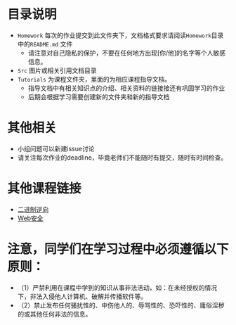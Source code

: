 # 目录说明

- `Homework` 每次的作业提交到此文件夹下，文档格式要求请阅读`Homework`目录中的`README.md` 文件
    - 请注意对自己隐私的保护，不要在任何地方出现[你/他]的名字等个人敏感信息。
- `Src` 图片或相关引用文档目录
- `Tutorials` 为课程文件夹，里面的为相应课程指导文档。
    - 指导文档中有相关知识点的介绍、相关资料的链接接还有巩固学习的作业
    - 后期会根据学习需要创建新的文件夹和新的指导文档


# 其他相关

- 小组问题可以新建issue讨论
- 请关注每次作业的deadline，毕竟老师们不能随时有提交，随时有时间检查。

# 其他课程链接
* [二进制逆向](https://github.com/DigBullTech-Michael/ctf_re)
* [Web安全](https://github.com/DigBullTech-viewer/ctf_web)

# 注意，同学们在学习过程中必须遵循以下原则：
  - （1）严禁利用在课程中学到的知识从事非法活动，如：在未经授权的情况下，非法入侵他人计算机、破解并传播软件等。
  - （2）禁止发布任何骚扰性的、中伤他人的、辱骂性的、恐吓性的、庸俗淫秽的或其他任何非法的信息。
